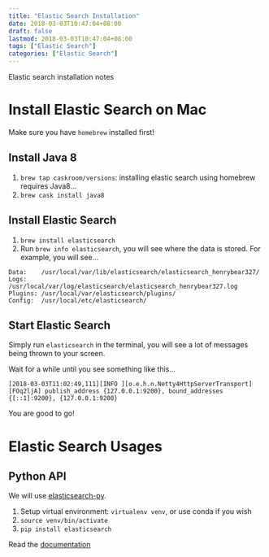 ```yaml
---
title: "Elastic Search Installation"
date: 2018-03-03T10:47:04+08:00
draft: false
lastmod: 2018-03-03T10:47:04+08:00
tags: ["Elastic Search"]
categories: ["Elastic Search"]
---
```


Elastic search installation notes

<!--more-->

#  Install Elastic Search on Mac

Make sure you have `homebrew` installed first!

## Install Java 8

1. `brew tap caskroom/versions`: installing elastic search using homebrew requires Java8...
2. `brew cask install java8`

## Install Elastic Search

1. `brew install elasticsearch`
2. Run `brew info elasticsearch`, you will see where the data is stored. For example, you will see...

```text
Data:    /usr/local/var/lib/elasticsearch/elasticsearch_henrybear327/
Logs:    /usr/local/var/log/elasticsearch/elasticsearch_henrybear327.log
Plugins: /usr/local/var/elasticsearch/plugins/
Config:  /usr/local/etc/elasticsearch/
```

## Start Elastic Search

Simply run `elasticsearch` in the terminal, you will see a lot of messages being thrown to your screen.

Wait for a while until you see something like this...

```text
[2018-03-03T11:02:49,111][INFO ][o.e.h.n.Netty4HttpServerTransport] [FOq2ljA] publish_address {127.0.0.1:9200}, bound_addresses {[::1]:9200}, {127.0.0.1:9200}
```

You are good to go!

# Elastic Search Usages

## Python API

We will use [elasticsearch-py](https://www.elastic.co/guide/en/elasticsearch/client/python-api/current/index.html).

1. Setup virtual environment: `virtualenv venv`, or use conda if you wish
2. `source venv/bin/activate`
3. `pip install elasticsearch`

Read the [documentation](http://elasticsearch-py.readthedocs.io/en/master/)
